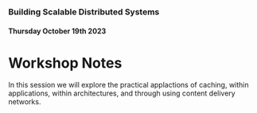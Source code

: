 ### Building Scalable Distributed Systems
#### Thursday October 19th 2023

# Workshop Notes


In this session we will explore the practical applactions of caching, within applications, within architectures, and through using content delivery networks.